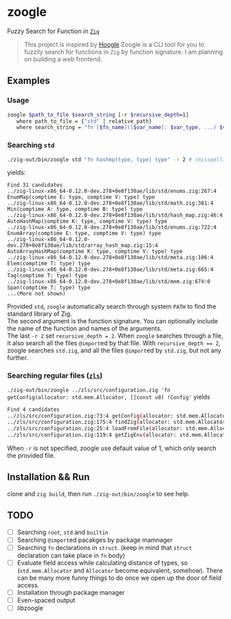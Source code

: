 # zoogle
Fuzzy Search for Function in [`Zig`](https://github.com/ziglang/zig)
>  This project is inspired by [Hoogle](https://hoogle.haskell.org/)
Zoogle is a CLI tool for you to fuzzily search for functions in `Zig` by function signature. I am planning on building a web frontend.

## Examples
### Usage
```bash
zoogle $path_to_file $search_string [-r $recursive_depth=1]
   where path_to_file = {"std" | relative_path}
   where search_string = "fn [$fn_name]([$var_name]: $var_type, ...) $var_type"
```
### Searching `std`
```bash
./zig-out/bin/zoogle std "fn hashmp(type, type) type" -r 2 # (misspelling is intentional)
```
 yields:
```
Find 31 candidates
../zig-linux-x86_64-0.12.0-dev.278+0e8f130ae/lib/std/enums.zig:267:4 EnumMap(comptime E: type, comptime V: type) type 
../zig-linux-x86_64-0.12.0-dev.278+0e8f130ae/lib/std/math.zig:381:4 Min(comptime A: type, comptime B: type) type 
../zig-linux-x86_64-0.12.0-dev.278+0e8f130ae/lib/std/hash_map.zig:46:4 AutoHashMap(comptime K: type, comptime V: type) type 
../zig-linux-x86_64-0.12.0-dev.278+0e8f130ae/lib/std/enums.zig:722:4 EnumArray(comptime E: type, comptime V: type) type 
../zig-linux-x86_64-0.12.0-dev.278+0e8f130ae/lib/std/array_hash_map.zig:15:4 AutoArrayHashMap(comptime K: type, comptime V: type) type 
../zig-linux-x86_64-0.12.0-dev.278+0e8f130ae/lib/std/meta.zig:106:4 Elem(comptime T: type) type 
../zig-linux-x86_64-0.12.0-dev.278+0e8f130ae/lib/std/meta.zig:665:4 Tag(comptime T: type) type 
../zig-linux-x86_64-0.12.0-dev.278+0e8f130ae/lib/std/mem.zig:674:0 Span(comptime T: type) type
...(More not shown)
```

Provided `std`, `zoogle` automatically search through system `PATH` to find the standard library of Zig. \
The second argument is the function signature. You can optionally include the name of the function and names of the arguments. \
The last `-r 2` set `recursive_depth = 2`. When `zoogle` searches through a file, it also search all the files `@import`ed by that file. With `recursive_depth == 2`, zoogle searches `std.zig`, and all the files `@import`ed by `std.zig`, but not any further.

### Searching regular files ([`zls`](https://github.com/zigtools/zls))
`./zig-out/bin/zoogle ../zls/src/configuration.zig 'fn getConfig(allocator: std.mem.Allocator, []const u8) !Config'` yields

```bash
Find 4 candidates
../zls/src/configuration.zig:73:4 getConfig(allocator: std.mem.Allocator, config_path: ?[]const u8) !ConfigWithPath 
../zls/src/configuration.zig:175:4 findZig(allocator: std.mem.Allocator) !?[]const u8 
../zls/src/configuration.zig:25:4 loadFromFile(allocator: std.mem.Allocator, file_path: []const u8) ?ConfigWithPath 
../zls/src/configuration.zig:119:4 getZigEnv(allocator: std.mem.Allocator, zig_exe_path: []const u8) ?std.json.Parsed(Env) 
```
When `-r` is not specified, zoogle use default value of 1, which only search the provided file.

## Installation && Run
clone and `zig build`, then run `./zig-out/bin/zoogle` to see help.

## TODO
- [ ] Searching `root`, `std` and `builtin`
- [ ] Searching `@import`ed pacakges by package mamnager
- [ ] Searching `fn` declarations in `struct`. (keep in mind that `struct` declaration can take place in `fn` body)
- [ ] Evaluate field access while calculating distance of types, so (`std.mem.Allocator` and `Allocator` become equivalent, somehow). There can be many more funny things to do once we open up the door of field access.
- [ ] Installation through package manager
- [ ] Even-spaced output
- [ ] libzoogle
